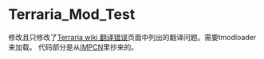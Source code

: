 # Terraria_Mod_Test
修改且只修改了[Terraria wiki 翻译错误](https://terraria-zh.gamepedia.com/%E7%BF%BB%E8%AF%91%E9%94%99%E8%AF%AF)页面中列出的翻译问题。需要tmodloader来加载。
代码部分是从[IMPCN](https://github.com/Dierney/IMPCN/)里抄来的。
